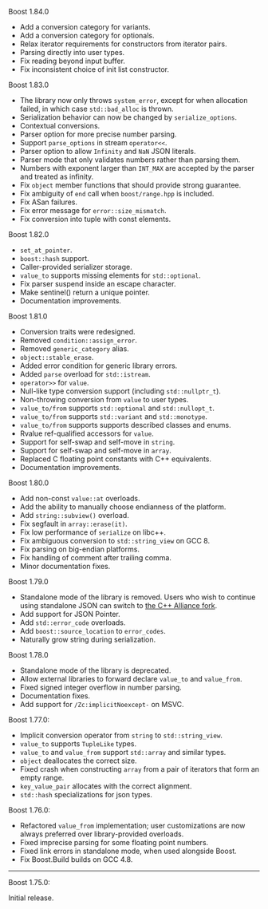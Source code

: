 Boost 1.84.0

* Add a conversion category for variants.
* Add a conversion category for optionals.
* Relax iterator requirements for constructors from iterator pairs.
* Parsing directly into user types.
* Fix reading beyond input buffer.
* Fix inconsistent choice of init list constructor.

Boost 1.83.0

* The library now only throws `system_error`, except for when allocation
  failed, in which case `std::bad_alloc` is thrown.
* Serialization behavior can now be changed by `serialize_options`.
* Contextual conversions.
* Parser option for more precise number parsing.
* Support `parse_options` in stream `operator<<`.
* Parser option to allow `Infinity` and `NaN` JSON literals.
* Parser mode that only validates numbers rather than parsing them.
* Numbers with exponent larger than `INT_MAX` are accepted by the parser and
  treated as infinity.
* Fix `object` member functions that should provide strong guarantee.
* Fix ambiguity of `end` call when `boost/range.hpp` is included.
* Fix ASan failures.
* Fix error message for `error::size_mismatch`.
* Fix conversion into tuple with const elements.

Boost 1.82.0

* `set_at_pointer`.
* `boost::hash` support.
* Caller-provided serializer storage.
* `value_to` supports missing elements for `std::optional`.
* Fix parser suspend inside an escape character.
* Make sentinel() return a unique pointer.
* Documentation improvements.

Boost 1.81.0

* Conversion traits were redesigned.
* Removed `condition::assign_error`.
* Removed `generic_category` alias.
* `object::stable_erase`.
* Added error condition for generic library errors.
* Added `parse` overload for `std::istream`.
* `operator>>` for `value`.
* Null-like type conversion support (including `std::nullptr_t`).
* Non-throwing conversion from `value` to user types.
* `value_to/from` supports `std::optional` and `std::nullopt_t`.
* `value_to/from` supports `std::variant` and `std::monotype`.
* `value_to/from` supports supports described classes and enums.
* Rvalue ref-qualified accessors for `value`.
* Support for self-swap and self-move in `string`.
* Support for self-swap and self-move in `array`.
* Replaced C floating point constants with C++ equivalents.
* Documentation improvements.

Boost 1.80.0

* Add non-const `value::at` overloads.
* Add the ability to manually choose endianness of the platform.
* Add `string::subview()` overload.
* Fix segfault in `array::erase(it)`.
* Fix low performance of `serialize` on libc++.
* Fix ambiguous conversion to `std::string_view` on GCC 8.
* Fix parsing on big-endian platforms.
* Fix handling of comment after trailing comma.
* Minor documentation fixes.

Boost 1.79.0

* Standalone mode of the library is removed. Users who wish to
  continue using standalone JSON can switch to
  [the C++ Alliance fork](https://github.com/CPPAlliance/standalone-json.git).
* Add support for JSON Pointer.
* Add `std::error_code` overloads.
* Add `boost::source_location` to `error_codes`.
* Naturally grow string during serialization.

Boost 1.78.0
* Standalone mode of the library is deprecated.
* Allow external libraries to forward declare `value_to` and `value_from`.
* Fixed signed integer overflow in number parsing.
* Documentation fixes.
* Add support for `/Zc:implicitNoexcept-` on MSVC.

Boost 1.77.0:

*  Implicit conversion operator from `string` to `std::string_view`.
* `value_to` supports `TupleLike` types.
* `value_to` and `value_from` support `std::array` and similar types.
* `object` deallocates the correct size.
* Fixed crash when constructing `array` from a pair of iterators that form an
  empty range.
* `key_value_pair` allocates with the correct alignment.
* `std::hash` specializations for json types.

Boost 1.76.0:

* Refactored `value_from` implementation; user customizations are now always
  preferred over library-provided overloads.
* Fixed imprecise parsing for some floating point numbers.
* Fixed link errors in standalone mode, when used alongside Boost.
* Fix Boost.Build builds on GCC 4.8.

--------------------------------------------------------------------------------

Boost 1.75.0:

Initial release.

